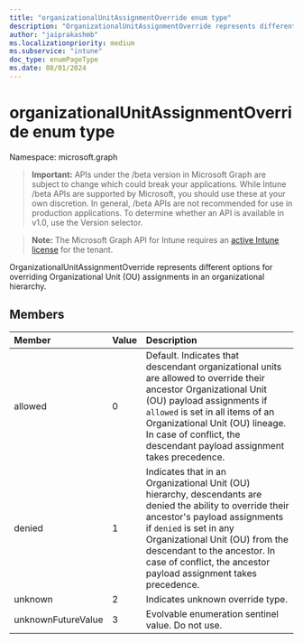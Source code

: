 ```yaml
---
title: "organizationalUnitAssignmentOverride enum type"
description: "OrganizationalUnitAssignmentOverride represents different options for overriding Organizational Unit (OU) assignments in an organizational hierarchy."
author: "jaiprakashmb"
ms.localizationpriority: medium
ms.subservice: "intune"
doc_type: enumPageType
ms.date: 08/01/2024
---
```


# organizationalUnitAssignmentOverride enum type

Namespace: microsoft.graph

> **Important:** APIs under the /beta version in Microsoft Graph are subject to change which could break your applications. While Intune /beta APIs are supported by Microsoft, you should use these at your own discretion. In general, /beta APIs are not recommended for use in production applications. To determine whether an API is available in v1.0, use the Version selector.

> **Note:** The Microsoft Graph API for Intune requires an [active Intune license](https://go.microsoft.com/fwlink/?linkid=839381) for the tenant.

OrganizationalUnitAssignmentOverride represents different options for overriding Organizational Unit (OU) assignments in an organizational hierarchy.

## Members
|Member|Value|Description|
|:---|:---|:---|
|allowed|0|Default. Indicates that descendant organizational units are allowed to override their ancestor Organizational Unit (OU) payload assignments if `allowed` is set in all items of an Organizational Unit (OU) lineage. In case of conflict, the descendant payload assignment takes precedence.|
|denied|1|Indicates that in an Organizational Unit (OU) hierarchy, descendants are denied the ability to override their ancestor's payload assignments if `denied` is set in any Organizational Unit (OU) from the descendant to the ancestor. In case of conflict, the ancestor payload assignment takes precedence.|
|unknown|2|Indicates unknown override type.|
|unknownFutureValue|3|Evolvable enumeration sentinel value. Do not use.|
